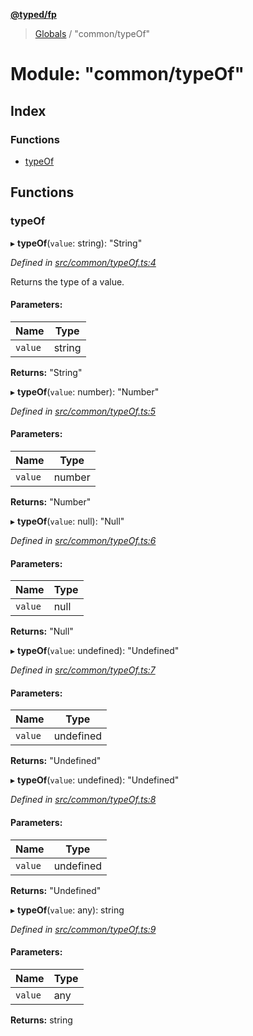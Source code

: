 **[@typed/fp](../README.md)**

> [Globals](../globals.md) / "common/typeOf"

# Module: "common/typeOf"

## Index

### Functions

* [typeOf](_common_typeof_.md#typeof)

## Functions

### typeOf

▸ **typeOf**(`value`: string): \"String\"

*Defined in [src/common/typeOf.ts:4](https://github.com/TylorS/typed-fp/blob/559f273/src/common/typeOf.ts#L4)*

Returns the type of a value.

#### Parameters:

Name | Type |
------ | ------ |
`value` | string |

**Returns:** \"String\"

▸ **typeOf**(`value`: number): \"Number\"

*Defined in [src/common/typeOf.ts:5](https://github.com/TylorS/typed-fp/blob/559f273/src/common/typeOf.ts#L5)*

#### Parameters:

Name | Type |
------ | ------ |
`value` | number |

**Returns:** \"Number\"

▸ **typeOf**(`value`: null): \"Null\"

*Defined in [src/common/typeOf.ts:6](https://github.com/TylorS/typed-fp/blob/559f273/src/common/typeOf.ts#L6)*

#### Parameters:

Name | Type |
------ | ------ |
`value` | null |

**Returns:** \"Null\"

▸ **typeOf**(`value`: undefined): \"Undefined\"

*Defined in [src/common/typeOf.ts:7](https://github.com/TylorS/typed-fp/blob/559f273/src/common/typeOf.ts#L7)*

#### Parameters:

Name | Type |
------ | ------ |
`value` | undefined |

**Returns:** \"Undefined\"

▸ **typeOf**(`value`: undefined): \"Undefined\"

*Defined in [src/common/typeOf.ts:8](https://github.com/TylorS/typed-fp/blob/559f273/src/common/typeOf.ts#L8)*

#### Parameters:

Name | Type |
------ | ------ |
`value` | undefined |

**Returns:** \"Undefined\"

▸ **typeOf**(`value`: any): string

*Defined in [src/common/typeOf.ts:9](https://github.com/TylorS/typed-fp/blob/559f273/src/common/typeOf.ts#L9)*

#### Parameters:

Name | Type |
------ | ------ |
`value` | any |

**Returns:** string
